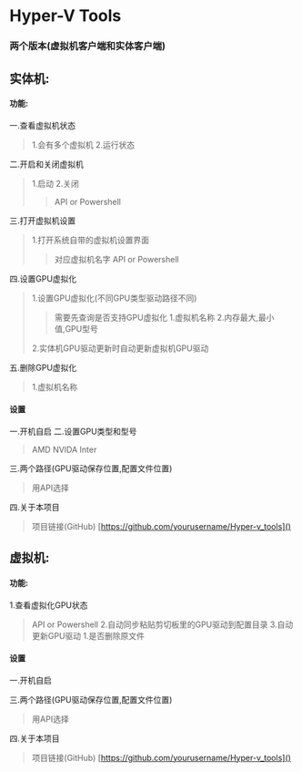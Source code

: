 # Hyper-V Tools
### 两个版本(虚拟机客户端和实体客户端)
## 实体机:
#### 功能:
一.查看虚拟机状态
>1.会有多个虚拟机
>2.运行状态

二.开启和关闭虚拟机
>1.启动
>2.关闭
>>API or Powershell

三.打开虚拟机设置
>1.打开系统自带的虚拟机设置界面
>>对应虚拟机名字
>>API or Powershell

四.设置GPU虚拟化
>1.设置GPU虚拟化(不同GPU类型驱动路径不同)
>>需要先查询是否支持GPU虚拟化
>>1.虚拟机名称
>>2.内存最大,最小值,GPU型号
>>
>2.实体机GPU驱动更新时自动更新虚拟机GPU驱动

五.删除GPU虚拟化
>1.虚拟机名称

#### 设置
一.开机自启
二.设置GPU类型和型号
>AMD
>NVIDA
>Inter

三.两个路径(GPU驱动保存位置,配置文件位置)
>用API选择

四.关于本项目
>项目链接(GitHub)
>[https://github.com/yourusername/Hyper-v_tools]()

## 虚拟机:
#### 功能:
1.查看虚拟化GPU状态
>API or Powershell
2.自动同步粘贴剪切板里的GPU驱动到配置目录
3.自动更新GPU驱动
>1.是否删除原文件

#### 设置
一.开机自启

三.两个路径(GPU驱动保存位置,配置文件位置)
>用API选择

四.关于本项目
>项目链接(GitHub)
>[https://github.com/yourusername/Hyper-v_tools]()
